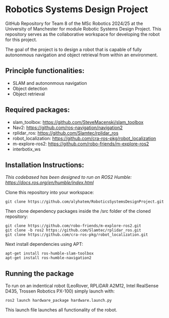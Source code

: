 # Robotics Systems Design Project

GitHub Repository for Team 8 of the MSc Robotics 2024/25 at the University of Manchester for module Robotic Systems Design Project.
This repository serves as the collaborative workspace for developing the robot for this project.

The goal of the project is to design a robot that is capable of fully autononmous navigation and object retrieval from within an environment.

## Principle functionalities:
- SLAM and autononmous navigation
- Object detection
- Object retrieval

## Required packages:
- slam_toolbox: https://github.com/SteveMacenski/slam_toolbox
- Nav2: https://github.com/ros-navigation/navigation2
- rplidar_ros: https://github.com/Slamtec/rplidar_ros
- robot_localization: https://github.com/cra-ros-pkg/robot_localization
- m-explore-ros2: https://github.com/robo-friends/m-explore-ros2
- interbotix_ws

## Installation Instructions:
*This codebased has been designed to run on ROS2 Humble: https://docs.ros.org/en/humble/index.html*

Clone this repository into your workspace:
```
git clone https://github.com/alyhatem/RoboticsSystemsDesignProject.git
```

Then clone dependency packages inside the /src folder of the cloned repository:
```
git clone https://github.com/robo-friends/m-explore-ros2.git
git clone -b ros2 https://github.com/Slamtec/rplidar_ros.git
git clone https://github.com/cra-ros-pkg/robot_localization.git
```

Next install dependencies using APT:
```
apt-get install ros-humble-slam-toolbox
apt-get install ros-humble-navigation2
```

## Running the package
To run on an indentical robot (LeoRover, RPLiDAR A2M12, Intel RealSense D435, Trossen Robotics PX-100) simply launch with:
```
ros2 launch hardware_package hardware.launch.py
```
This launch file launches all functionality of the robot.
